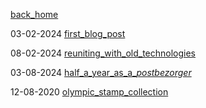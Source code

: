 [back_home](https://hollyz1jderveld.github.io)

03-02-2024 [first_blog_post](https://hollyz1jderveld.github.io/blog/pages/first_blog_post)

08-02-2024 [reuniting_with_old_technologies](https://hollyz1jderveld.github.io/blog/pages/old_technologies)

03-08-2024 [half_a_year_as_a_*postbezorger*](https://hollyz1jderveld.github.io/blog/pages/postbezorger)

12-08-2020 [olympic_stamp_collection](https://hollyz1jderveld.github.io/blog/pages/olympics)